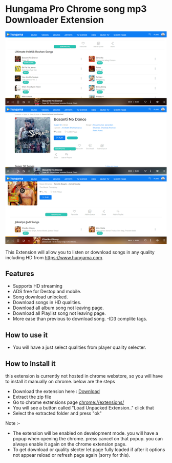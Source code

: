# Hungama Pro Chrome song mp3 Downloader Extension

![Picture](https://raw.githubusercontent.com/udpf/Hungama-Pro/master/img/p4.png)
![Picture](https://raw.githubusercontent.com/udpf/Hungama-Pro/master/img/p5.png)
![Picture](https://raw.githubusercontent.com/udpf/Hungama-Pro/master/img/p6.png)

This Extension will allow you to listen or download songs in any quality including HD from https://www.hungama.com. 

## Features

- Supports HD streaming
- ADS free for Destop and mobile.
- Song download unlocked.
- Download songs in HD qualities.
- Download all album song not leaving page.
- Download all Playlist song not leaving page.
- More ease than previous to download song.
-ID3  complite tags.

## How to use it

- You will have a just select qualities from  player quality selecter.

## How to Install it

this extension is currently not hosted in chrome webstore, so you will have to install it manually on chrome. below are the steps

- Download the extension here : [Download](https://github.com/udpf/Hungama-Pro/archive/master.zip)
- Extract the zip file
- Go to chrome extensions page [chrome://extensions/](chrome://extensions/)
- You will see a button called "Load Unpacked Extension.." click that
- Select the extracted folder and press "ok"

Note :-
- The extension will be enabled on development mode. you will have a popup when opening the chrome. press cancel on that popup. you can always enable it again on the chrome extension page.
- To get download or quality slecter let page fully loaded if after it options not appear reload or refresh page again (sorry for this).
